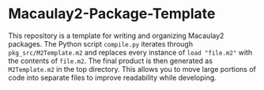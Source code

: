 # Macaulay2-Package-Template
This repository is a template for writing and organizing Macaulay2 packages. The Python script `compile.py` iterates through `pkg_src/M2Template.m2` and replaces every instance of `load "file.m2"` with the contents of `file.m2`. The final product is then generated as `M2Template.m2` in the top directory. This allows you to move large portions of code into separate files to improve readability while developing.